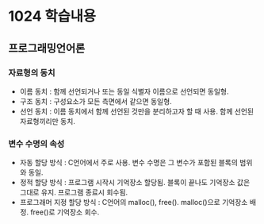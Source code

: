 # 1024 학습내용
## 프로그래밍언어론
### 자료형의 동치
- 이름 동치 : 함께 선언되거나 또는 동일 식별자 이름으로 선언되면 동일형.
- 구조 동치 : 구성요소가 모든 측면에서 같으면 동일형.
- 선언 동치 : 이름 동치에서 함께 선언된 것만을 분리하고자 할 때 사용. 함께 선언된 자료형끼리만 동치.

### 변수 수명의 속성
- 자동 할당 방식 : C언어에서 주로 사용. 변수 수명은 그 변수가 포함된 블록의 범위와 동일.
- 정적 할당 방식 : 프로그램 시작시 기억장소 할당됨. 블록이 끝나도 기억장소 값은 그대로 유지. 프로그램 종료시 회수됨.
- 프로그래머 지정 할당 방식 : C언어의 malloc(), free(). malloc()으로 기억장소 배정. free()로 기억장소 회수. 